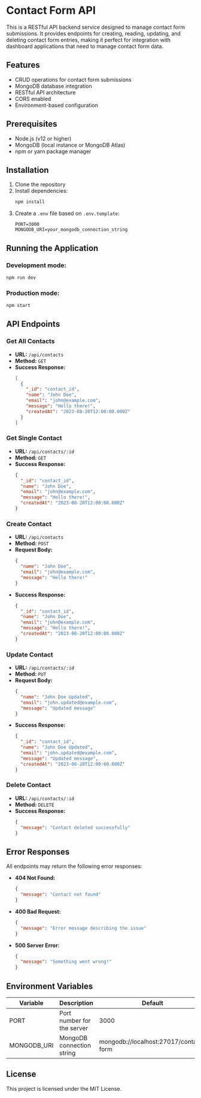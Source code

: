 # Contact Form API

This is a RESTful API backend service designed to manage contact form submissions. It provides endpoints for creating, reading, updating, and deleting contact form entries, making it perfect for integration with dashboard applications that need to manage contact form data.

## Features

- CRUD operations for contact form submissions
- MongoDB database integration
- RESTful API architecture
- CORS enabled
- Environment-based configuration

## Prerequisites

- Node.js (v12 or higher)
- MongoDB (local instance or MongoDB Atlas)
- npm or yarn package manager

## Installation

1. Clone the repository
2. Install dependencies:
   ```bash
   npm install
   ```
3. Create a `.env` file based on `.env.template`:
   ```
   PORT=3000
   MONGODB_URI=your_mongodb_connection_string
   ```

## Running the Application

### Development mode:
```bash
npm run dev
```

### Production mode:
```bash
npm start
```

## API Endpoints

### Get All Contacts
- **URL:** `/api/contacts`
- **Method:** `GET`
- **Success Response:**
  ```json
  [
    {
      "_id": "contact_id",
      "name": "John Doe",
      "email": "john@example.com",
      "message": "Hello there!",
      "createdAt": "2023-08-20T12:00:00.000Z"
    }
  ]
  ```

### Get Single Contact
- **URL:** `/api/contacts/:id`
- **Method:** `GET`
- **Success Response:**
  ```json
  {
    "_id": "contact_id",
    "name": "John Doe",
    "email": "john@example.com",
    "message": "Hello there!",
    "createdAt": "2023-08-20T12:00:00.000Z"
  }
  ```

### Create Contact
- **URL:** `/api/contacts`
- **Method:** `POST`
- **Request Body:**
  ```json
  {
    "name": "John Doe",
    "email": "john@example.com",
    "message": "Hello there!"
  }
  ```
- **Success Response:**
  ```json
  {
    "_id": "contact_id",
    "name": "John Doe",
    "email": "john@example.com",
    "message": "Hello there!",
    "createdAt": "2023-08-20T12:00:00.000Z"
  }
  ```

### Update Contact
- **URL:** `/api/contacts/:id`
- **Method:** `PUT`
- **Request Body:**
  ```json
  {
    "name": "John Doe Updated",
    "email": "john.updated@example.com",
    "message": "Updated message"
  }
  ```
- **Success Response:**
  ```json
  {
    "_id": "contact_id",
    "name": "John Doe Updated",
    "email": "john.updated@example.com",
    "message": "Updated message",
    "createdAt": "2023-08-20T12:00:00.000Z"
  }
  ```

### Delete Contact
- **URL:** `/api/contacts/:id`
- **Method:** `DELETE`
- **Success Response:**
  ```json
  {
    "message": "Contact deleted successfully"
  }
  ```

## Error Responses

All endpoints may return the following error responses:

- **404 Not Found:**
  ```json
  {
    "message": "Contact not found"
  }
  ```

- **400 Bad Request:**
  ```json
  {
    "message": "Error message describing the issue"
  }
  ```

- **500 Server Error:**
  ```json
  {
    "message": "Something went wrong!"
  }
  ```

## Environment Variables

| Variable | Description | Default |
|----------|-------------|----------|
| PORT | Port number for the server | 3000 |
| MONGODB_URI | MongoDB connection string | mongodb://localhost:27017/contact-form |

## License

This project is licensed under the MIT License.